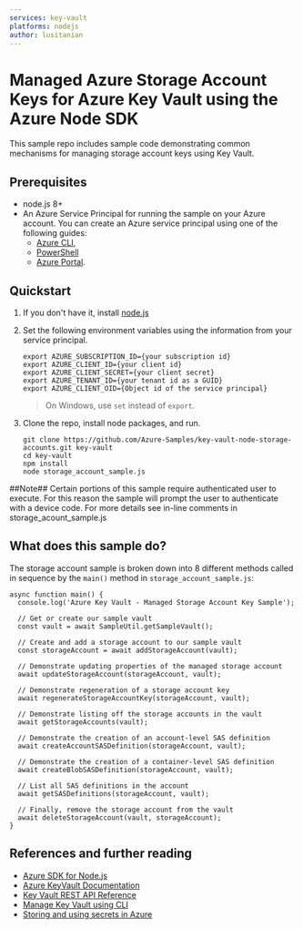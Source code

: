 ```yaml
---
services: key-vault
platforms: nodejs
author: lusitanian
---
```


# Managed Azure Storage Account Keys for Azure Key Vault using the Azure Node SDK

This sample repo includes sample code demonstrating common mechanisms for managing storage account keys using Key Vault.

## Prerequisites
 * node.js 8+
 * An Azure Service Principal for running the sample on your Azure account. You can create an Azure service principal using one of the following guides:
     - [Azure CLI](https://azure.microsoft.com/documentation/articles/resource-group-authenticate-service-principal-cli/),
     - [PowerShell](https://azure.microsoft.com/documentation/articles/resource-group-authenticate-service-principal/)
     - [Azure Portal](https://azure.microsoft.com/documentation/articles/resource-group-create-service-principal-portal/). 

   
## Quickstart
1. If you don't have it, install [node.js](https://nodejs.org)
2. Set the following environment variables using the information from your service principal.
   ```
   export AZURE_SUBSCRIPTION_ID={your subscription id}
   export AZURE_CLIENT_ID={your client id}
   export AZURE_CLIENT_SECRET={your client secret}
   export AZURE_TENANT_ID={your tenant id as a GUID}
   export AZURE_CLIENT_OID={Object id of the service principal}
   ```
   > On Windows, use `set` instead of `export`.

3. Clone the repo, install node packages, and run.
     ```
     git clone https://github.com/Azure-Samples/key-vault-node-storage-accounts.git key-vault
     cd key-vault
     npm install
     node storage_account_sample.js
     ```
    
##Note## Certain portions of this sample require authenticated user to execute.  For this reason the sample will prompt the user to authenticate with a device code.  For more details see in-line comments in storage_acount_sample.js


## What does this sample do?
The storage account sample is broken down into 8 different methods called in sequence by the `main()` method in `storage_account_sample.js`: 
  ```
  async function main() {
    console.log('Azure Key Vault - Managed Storage Account Key Sample');
    
    // Get or create our sample vault
    const vault = await SampleUtil.getSampleVault();
    
    // Create and add a storage account to our sample vault
    const storageAccount = await addStorageAccount(vault);
    
    // Demonstrate updating properties of the managed storage account
    await updateStorageAccount(storageAccount, vault);
    
    // Demonstrate regeneration of a storage account key
    await regenerateStorageAccountKey(storageAccount, vault);
    
    // Demonstrate listing off the storage accounts in the vault
    await getStorageAccounts(vault);
    
    // Demonstrate the creation of an account-level SAS definition 
    await createAccountSASDefinition(storageAccount, vault);
    
    // Demonstrate the creation of a container-level SAS definition
    await createBlobSASDefinition(storageAccount, vault);
    
    // List all SAS definitions in the account
    await getSASDefinitions(storageAccount, vault);
    
    // Finally, remove the storage account from the vault
    await deleteStorageAccount(vault, storageAccount);
  }
  ```
## References and further reading

- [Azure SDK for Node.js](https://github.com/Azure/azure-sdk-for-node)
- [Azure KeyVault Documentation](https://azure.microsoft.com/en-us/documentation/services/key-vault/)
- [Key Vault REST API Reference](https://msdn.microsoft.com/en-us/library/azure/dn903609.aspx)
- [Manage Key Vault using CLI](https://azure.microsoft.com/en-us/documentation/articles/key-vault-manage-with-cli/)
- [Storing and using secrets in Azure](https://blogs.msdn.microsoft.com/dotnet/2016/10/03/storing-and-using-secrets-in-azure/)
